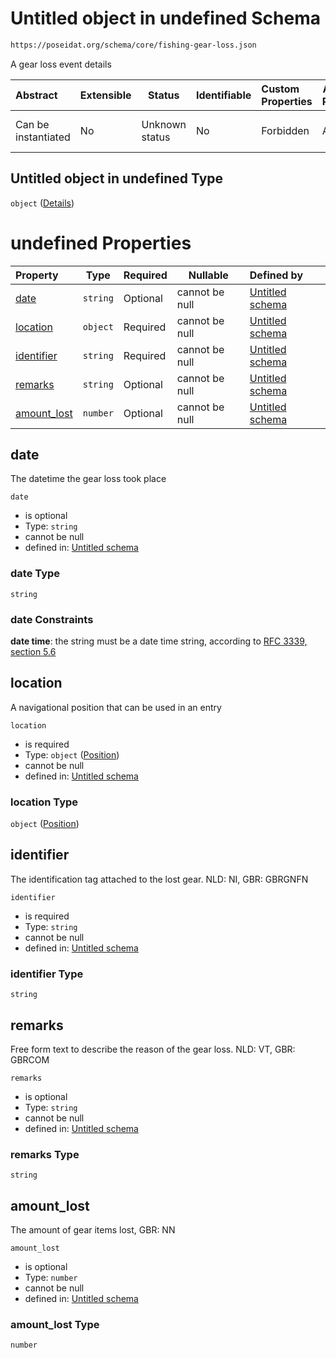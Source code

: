 # Untitled object in undefined Schema

```txt
https://poseidat.org/schema/core/fishing-gear-loss.json
```

A gear loss event details


| Abstract            | Extensible | Status         | Identifiable | Custom Properties | Additional Properties | Access Restrictions | Defined In                                                                           |
| :------------------ | ---------- | -------------- | ------------ | :---------------- | --------------------- | ------------------- | ------------------------------------------------------------------------------------ |
| Can be instantiated | No         | Unknown status | No           | Forbidden         | Allowed               | none                | [fishing-gear-loss.json](schemas/core/fishing-gear-loss.json "open original schema") |

## Untitled object in undefined Type

`object` ([Details](fishing-gear-loss.md))

# undefined Properties

| Property                    | Type     | Required | Nullable       | Defined by                                                                                                                                            |
| :-------------------------- | -------- | -------- | -------------- | :---------------------------------------------------------------------------------------------------------------------------------------------------- |
| [date](#date)               | `string` | Optional | cannot be null | [Untitled schema](fishing-gear-loss-properties-date.md "https&#x3A;//poseidat.org/schema/core/fishing-gear-loss.json#/properties/date")               |
| [location](#location)       | `object` | Required | cannot be null | [Untitled schema](trip-entry-properties-position.md "https&#x3A;//poseidat.org/schema/core/position.json#/properties/location")                       |
| [identifier](#identifier)   | `string` | Required | cannot be null | [Untitled schema](fishing-gear-loss-properties-identifier.md "https&#x3A;//poseidat.org/schema/core/fishing-gear-loss.json#/properties/identifier")   |
| [remarks](#remarks)         | `string` | Optional | cannot be null | [Untitled schema](fishing-gear-loss-properties-remarks.md "https&#x3A;//poseidat.org/schema/core/fishing-gear-loss.json#/properties/remarks")         |
| [amount_lost](#amount_lost) | `number` | Optional | cannot be null | [Untitled schema](fishing-gear-loss-properties-amount_lost.md "https&#x3A;//poseidat.org/schema/core/fishing-gear-loss.json#/properties/amount_lost") |

## date

The datetime the gear loss took place


`date`

-   is optional
-   Type: `string`
-   cannot be null
-   defined in: [Untitled schema](fishing-gear-loss-properties-date.md "https&#x3A;//poseidat.org/schema/core/fishing-gear-loss.json#/properties/date")

### date Type

`string`

### date Constraints

**date time**: the string must be a date time string, according to [RFC 3339, section 5.6](https://tools.ietf.org/html/rfc3339 "check the specification")

## location

A navigational position that can be used in an entry


`location`

-   is required
-   Type: `object` ([Position](trip-entry-properties-position.md))
-   cannot be null
-   defined in: [Untitled schema](trip-entry-properties-position.md "https&#x3A;//poseidat.org/schema/core/position.json#/properties/location")

### location Type

`object` ([Position](trip-entry-properties-position.md))

## identifier

The identification tag attached to the lost gear. NLD: NI, GBR: GBRGNFN


`identifier`

-   is required
-   Type: `string`
-   cannot be null
-   defined in: [Untitled schema](fishing-gear-loss-properties-identifier.md "https&#x3A;//poseidat.org/schema/core/fishing-gear-loss.json#/properties/identifier")

### identifier Type

`string`

## remarks

Free form text to describe the reason of the gear loss. NLD: VT, GBR: GBRCOM


`remarks`

-   is optional
-   Type: `string`
-   cannot be null
-   defined in: [Untitled schema](fishing-gear-loss-properties-remarks.md "https&#x3A;//poseidat.org/schema/core/fishing-gear-loss.json#/properties/remarks")

### remarks Type

`string`

## amount_lost

The amount of gear items lost, GBR: NN


`amount_lost`

-   is optional
-   Type: `number`
-   cannot be null
-   defined in: [Untitled schema](fishing-gear-loss-properties-amount_lost.md "https&#x3A;//poseidat.org/schema/core/fishing-gear-loss.json#/properties/amount_lost")

### amount_lost Type

`number`
